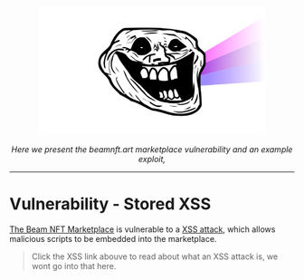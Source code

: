 <div align="center">
  <img title="" src="images/prismsec.png" alt="PrismSec logo" data-align="center" width="400">
  </br>

<p><i>Here we present the beamnft.art marketplace vulnerability and an example exploit,</i></p>
  <hr>
</div>

# Vulnerability - Stored XSS

[The Beam NFT Marketplace](https://beamnft.art/) is vulnerable to a  [XSS attack](https://owasp.org/www-community/attacks/xss/), which allows malicious scripts to be embedded into the marketplace.

> Click the XSS link abouve to read about what an XSS attack is, we wont go into that here.
